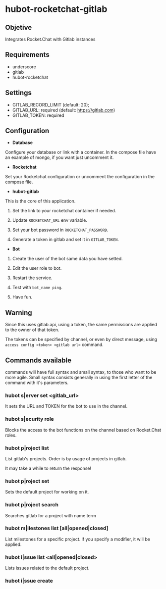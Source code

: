 # hubot-rocketchat-gitlab

## Objetive

Integrates Rocket.Chat with Gitlab instances

## Requirements

* underscore
* gitlab
* hubot-rocketchat

## Settings

* GITLAB_RECORD_LIMIT (default: 20);
* GITLAB_URL: required (default: https://gitlab.com)
* GITLAB_TOKEN: required

## Configuration

* **Database**

Configure your database or link with a container. In the compose file have an example of mongo, if you want just uncomment it.

* **Rocketchat**

Set your Rocketchat configuration or uncomment the configuration in the compose file.

* **hubot-gitlab**

This is the core of this application.

1. Set the link to your rocketchat container if needed.

2. Update `ROCKETCHAT_URL` env variable.

3. Set your bot password in `ROCKETCHAT_PASSWORD`.

4. Generate a token in gitlab and set it in `GITLAB_TOKEN`.

* **Bot**

1. Create the user of the bot same data you have setted.

2. Edit the user role to bot.

3. Restart the service.

4. Test with `bot_name ping`.

5. Have fun.

## Warning

Since this uses gitlab api, using a token, the same permissions are applied to the owner of that token.

The tokens can be specified by channel, or even by direct message, using `access config <token> <gitlab url>` command.

## Commands available

commands will have full syntax and small syntax, to those who want to be more agile. Small syntax consists generally in using the first letter of the command with it's parameters.


### hubot s|erver set <gitlab_url> <token>

It sets the URL and TOKEN for the bot to use in the channel.

### hubot s|ecurity role <role>

Blocks the access to the bot functions on the channel based on Rocket.Chat roles.

### hubot p|roject list

List gitlab's projects. Order is by usage of projects in gitlab.

It may take a while to return the response!

### hubot p|roject set <project ID>

Sets the default project for working on it.

### hubot p|roject search <term>

Searches gitlab for a project with name term

### hubot m|ilestones list [all|opened|closed]

List milestones for a specific project. if you specify a modifier,
it will be applied.

### hubot i|ssue list <all|opened|closed>

Lists issues related to the default project.

### hubot i|ssue create <title>\n<body>

Create issues

### hubot i|ssue assign <issue_id> <username>

Assign issues to users

### hubot i|ssue <close|reopen|remove> <issue_id>

Close, reopen and remove issues

### hubot u|ser list

Lists users, if the token have this permittion

### hubot m|ilestone list <all|opened|closed>?

Lists milestones

### hubot b|uild list <created|pending|running|failed|success|canceled|skipped>?

Lists builds

### hubot b|uild play <build_id>

Make it able to play a pending or canceled build.

### hubot b|uild retry <build_id>

Rebuilds it

### hubot b|uild erase <build_id>

Erases the build

### hubot pi|peline list

Lists pipelines

### hubot d|eployment list

List deployments

## Thanks to
https://gitlab.sigmageosistemas.com.br/dev/hubot-gitlab-agile
Thanks to George Rodrigues da Cunha Silva
